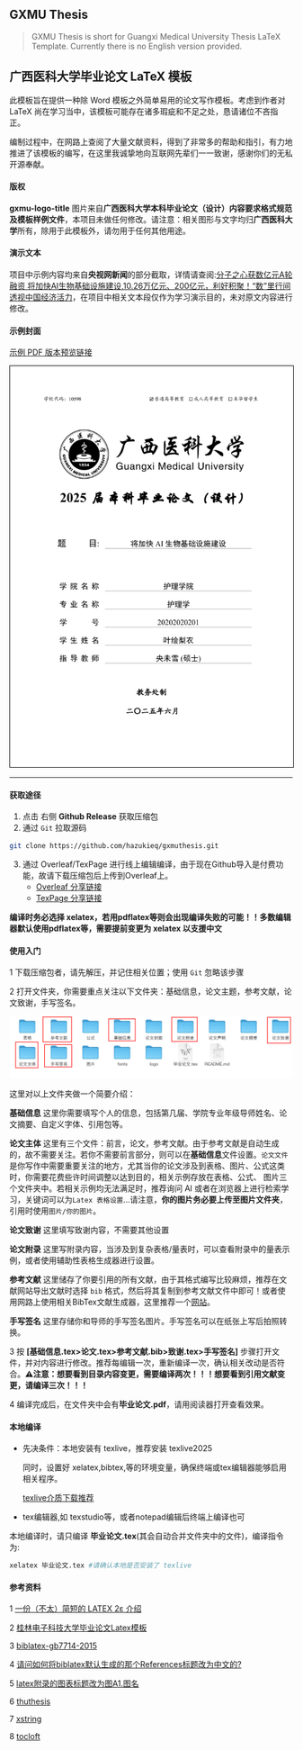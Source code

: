 ## GXMU Thesis

> GXMU Thesis is short for Guangxi Medical University Thesis LaTeX Template. Currently there is no English version provided.

## 广西医科大学毕业论文 LaTeX 模板

此模板旨在提供一种除 Word 模板之外简单易用的论文写作模板。考虑到作者对 LaTeX 尚在学习当中，该模板可能存在诸多瑕疵和不足之处，恳请诸位不吝指正。

编制过程中，在网路上查阅了大量文献资料，得到了非常多的帮助和指引，有力地推进了该模板的编写，在这里我诚挚地向互联网先辈们一一致谢，感谢你们的无私开源奉献。

#### 版权

**gxmu-logo-title** 图片来自**广西医科大学本科毕业论文（设计）内容要求格式规范及模板样例文件**，本项目未做任何修改。请注意：相关图形与文字均归**广西医科大学**所有，除用于此模板外，请勿用于任何其他用途。 

#### 演示文本

项目中示例内容均来自**央视网新闻**的部分截取，详情请查阅:[分子之心获数亿元A轮融资 将加快AI生物基础设施建设](https://opinion.cctv.com/2024/09/13/ARTIBJtW5D7Z6oYfhpQyAdLD240913.shtml?spm=C88965.P72990804435.S08478.10),[10.26万亿元、200亿元，利好积聚！“数”里行间透视中国经济活力](https://news.cctv.com/2025/06/05/ARTIak5G4TuHgmOXq2I89J5S250605.shtml)，在项目中相关文本段仅作为学习演示目的，未对原文内容进行修改。

#### 示例封面

[示例 PDF 版本预览链接](https://www.hazukieq.top/txt/gxmu_thesis_sample.pdf)

<img style="border: 1px solid black;" src="./图片/gxmuthesis_cover.png"/>

---

#### 获取途径

1. 点击 右侧 **Github Release** 获取压缩包
2. 通过 `Git` 拉取源码

```bash
git clone https://github.com/hazukieq/gxmuthesis.git
```

3. 通过 Overleaf/TexPage 进行线上编辑编译，由于现在Github导入是付费功能，故请下载压缩包后上传到Overleaf上。
   - [Overleaf 分享链接](  https://www.overleaf.com/read/shmyqrqjvbrj#9dc02b)
   - [TexPage 分享链接](https://www.texpage.com/share/93554ce214384667a8e03ce5ad556752)

**编译时务必选择 xelatex，若用pdflatex等则会出现编译失败的可能！！多数编辑器默认使用pdflatex等，需要提前变更为 xelatex 以支援中文**



#### 使用入门

1 下载压缩包者，请先解压，并记住相关位置；使用 `Git` 忽略该步骤



2 打开文件夹，你需要重点关注以下文件夹：基础信息，论文主题，参考文献，论文致谢，手写签名。

![image-20250703233339369](./图片/folders_shot.png)

这里对以上文件夹做一个简要介绍：

**基础信息** 这里你需要填写个人的信息，包括第几届、学院专业年级导师姓名、论文摘要、自定义字体、引用包等。

**论文主体** 这里有三个文件：前言，论文，参考文献。由于参考文献是自动生成的，故不需要关注。若你不需要前言部分，则可以在**基础信息**文件设置。`论文文件` 是你写作中需要重要关注的地方，尤其当你的论文涉及到表格、图片、公式这类时，你需要花费些许时间调整以达到目的，相关示例存放在表格、公式、 图片三个文件夹中。若相关示例均无法满足时，推荐询问 AI 或者在浏览器上进行检索学习，关键词可以为`Latex 表格设置`...请注意，**你的图片务必要上传至图片文件夹**，引用时使用`图片/你的图片`。

**论文致谢** 这里填写致谢内容，不需要其他设置

**论文附录** 这里写附录内容，当涉及到复杂表格/量表时，可以查看附录中的量表示例，或者使用辅助性表格生成器进行设置。

**参考文献** 这里储存了你要引用的所有文献，由于其格式编写比较麻烦，推荐在文献网站导出文献时选择 `bib` 格式，然后将其复制到参考文献文件中即可！或者使用网路上使用相关BibTex文献生成器，这里推荐一个[网站](https://asouqi.github.io/bibtex-converter/)。

**手写签名** 这里存储你和导师的手写签名图片。手写签名可以在纸张上写后拍照转换。



3 按 **[基础信息.tex>论文.tex>参考文献.bib>致谢.tex>手写签名]** 步骤打开文件，并对内容进行修改。推荐每编辑一次，重新编译一次，确认相关改动是否符合。**⚠️注意：想要看到目录内容变更，需要编译两次！！！想要看到引用文献变更，请编译三次！！！**

4 编译完成后，在文件夹中会有**毕业论文.pdf**，请用阅读器打开查看效果。



#### 本地编译

- 先决条件：本地安装有 texlive，推荐安装 texlive2025

  同时，设置好 xelatex,bibtex,等的环境变量，确保终端或tex编辑器能够启用相关程序。

  [texlive介质下载推荐](https://mirrors.tuna.tsinghua.edu.cn/CTAN/systems/texlive/Images/texlive2025-20250308.iso)

- tex编辑器,如 texstudio等，或者notepad编辑后终端上编译也可

本地编译时，请只编译 **毕业论文.tex**(其会自动合并文件夹中的文件)，编译指令为:

```bash
xelatex 毕业论文.tex #请确认本地是否安装了 texlive
```



#### 参考资料

1 [一份（不太）简短的 LATEX 2ε 介绍](https://ctan.math.utah.edu/ctan/tex-archive/info/lshort/chinese/lshort-zh-cn.pdf)

2 [桂林电子科技大学毕业论文Latex模板](https://github.com/wrm244/GUEThsis/guet-thesis.cls)

3 [biblatex-gb7714-2015](https://github.com/hushidong/biblatex-gb7714-2015)

4 [请问如何将biblatex默认生成的那个References标题改为中文的?](https://www.zhihu.com/question/481540096)

5 [latex附录的图表标题改为图A1.图名](https://zhuanlan.zhihu.com/p/690183371)

6 [thuthesis](https://github.com/tuna/thuthesis)

7 [xstring](https://mirror.nyist.edu.cn/CTAN/macros/generic/xstring/xstring-en.pdf)

8 [tocloft](https://www.sys.kth.se/docs/texlive/texmf-dist/doc/latex/tocloft/tocloft.pdf)